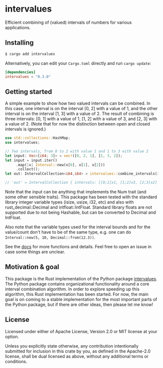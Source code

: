 # intervalues
Efficient combining of (valued) intervals of numbers for various applications.

## Installing

```sh
$ cargo add intervalues
```

Alternatively, you can edit your `Cargo.toml` directly and run `cargo update`:

```toml
[dependencies]
intervalues = "0.3.0"
```

## Getting started

A simple example to show how two valued intervals can be combined. In this case, one interval is on the interval [0, 2]
with a value of 1, and the other interval is on the interval [1, 3] with a value of 2. The result of combining is three
intervals: [0, 1] with a value of 1, [1, 2] with a value of 3, and [2, 3] with a value of 2. (Note that for now the 
distinction between open and closed intervals is ignored.)

```rust
use std::collections::HashMap;
use intervalues;

// Two intervals, from 0 to 2 with value 1 and 1 to 3 with value 2
let input: Vec<[i64; 3]> = vec!([0, 2, 1], [1, 3, 2]);
let input = input.iter()
     .map(|x| Interval::new(x[0], x[1], x[2]))
     .collect();
let out: IntervalCollection<i64,i64> = intervalues::combine_intervals(input);

// 'out' = IntervalCollection { intervals: [[0;1]x1, [1;2]x3, [2;3]x2] }

```

Note that the input can be anything that implements the Num trait (and some other sensible traits). This package has
been tested with the standard library integer variable types (isize, usize, i32, etc) and also with 
rust_decimal::Decimal and intfloat::IntFloat. Standard library floats are not supported due to not being Hashable, but 
can be converted to Decimal and IntFloat.

Also note that the variable types used for the interval bounds and for the value/count don't have to be of the same
type, e.g. one can do `Interval::new(5, 10, Decimal::from(12.3))`.

See the [docs](https://docs.rs/intervalues/) for more functions and details. Feel free to open an issue in case some
things are unclear.

## Motivation & goal
This package is the Rust implementation of the Python package [intervalues](https://github.com/debruijn/intervalues).
The Python package contains organizational functionality around a core interval combination algorithm. In order to
explore speeding up this algorithm, this Rust implementation has been started. For now, the main goal is on coming to 
a stable implementation for the most important parts of the Python package, but if there are other ideas, then please
let me know!

## License
Licensed under either of Apache License, Version 2.0 or MIT license at your option.

Unless you explicitly state otherwise, any contribution intentionally submitted for inclusion in this crate by you, as 
defined in the Apache-2.0 license, shall be dual licensed as above, without any additional terms or conditions. 